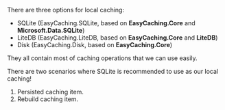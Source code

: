 There are three options for local caching:

- SQLite (EasyCaching.SQLite, based on **EasyCaching.Core** and **Microsoft.Data.SQLite**)
- LiteDB (EasyCaching.LiteDB, based on **EasyCaching.Core** and **LiteDB**)
- Disk (EasyCaching.Disk, based on **EasyCaching.Core**)

They all contain most of caching operations that we can use easily.

There are two scenarios where SQLite is recommended to use as our local caching!

1. Persisted caching item. 
2. Rebuild caching item. 
